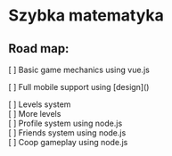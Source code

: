 # Szybka matematyka

## Road map:

<p>
[ ] Basic game mechanics using vue.js <br>
</p>
[ ] Full mobile support using [design](<https://www.figma.com/file/pPGlrpQFmaCmel1KaXVxeX/speed-math-new-generation-(Copy)?node-id=0%3A1>)
<p>
[ ] Levels system<br>
[ ] More levels<br>
[ ] Profile system using node.js<br>
[ ] Friends system using node.js<br>
[ ] Coop gameplay using node.js<br>
</p>
